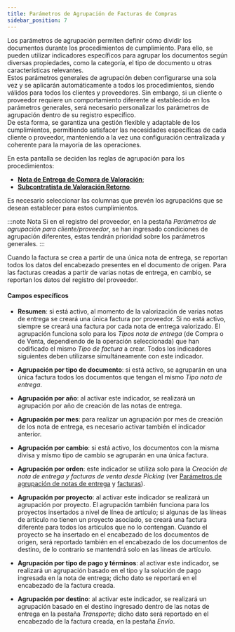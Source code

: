 ```yaml
---
title: Parámetros de Agrupación de Facturas de Compras
sidebar_position: 7
---
```


Los parámetros de agrupación permiten definir cómo dividir los documentos durante los procedimientos de cumplimiento. Para ello, se pueden utilizar indicadores específicos para agrupar los documentos según diversas propiedades, como la categoría, el tipo de documento u otras características relevantes.  
Estos parámetros generales de agrupación deben configurarse una sola vez y se aplicarán automáticamente a todos los procedimientos, siendo válidos para todos los clientes y proveedores. Sin embargo, si un cliente o proveedor requiere un comportamiento diferente al establecido en los parámetros generales, será necesario personalizar los parámetros de agrupación dentro de su registro específico.  
De esta forma, se garantiza una gestión flexible y adaptable de los cumplimientos, permitiendo satisfacer las necesidades específicas de cada cliente o proveedor, manteniendo a la vez una configuración centralizada y coherente para la mayoría de las operaciones.

En esta pantalla se deciden las reglas de agrupación para los procedimientos:  
- [**Nota de Entrega de Compra de Valoración**](/docs/purchase/purchase-invoices/procedures/purchase-delivery-note-valorization);  
- [**Subcontratista de Valoración Retorno**](/docs/purchase/purchase-invoices/procedures/return-delivery-notes-valorization).  

Es necesario seleccionar las columnas que prevén los agrupacións que se desean establecer para estos cumplimientos.

:::note Nota
Si en el registro del proveedor, en la pestaña *Parámetros de agrupación para cliente/proveedor*, se han ingresado condiciones de agrupación diferentes, estas tendrán prioridad sobre los parámetros generales.
:::

Cuando la factura se crea a partir de una única nota de entrega, se reportan todos los datos del encabezado presentes en el documento de origen. Para las facturas creadas a partir de varias notas de entrega, en cambio, se reportan los datos del registro del proveedor.    

#### Campos específicos  

- **Resumen**: si está activo, al momento de la valorización de varias notas de entrega se creará una única factura por proveedor. Si no está activo, siempre se creará una factura por cada nota de entrega valorizado. El agrupación funciona solo para los *Tipos nota de entrega* (de Compra o de Venta, dependiendo de la operación seleccionada) que han codificado el mismo *Tipo de factura* a crear. Todos los indicadores siguientes deben utilizarse simultáneamente con este indicador.  

- **Agrupación por tipo de documento**: si está activo, se agruparán en una única factura todos los documentos que tengan el mismo *Tipo nota de entrega*.     

- **Agrupación por año**: al activar este indicador, se realizará un agrupación por año de creación de las notas de entrega.   

- **Agrupación por mes**: para realizar un agrupación por mes de creación de los nota de entrega, es necesario activar también el indicador anterior.    

- **Agrupación por cambio**: si está activo, los documentos con la misma divisa y mismo tipo de cambio se agruparán en una única factura.    

- **Agrupación por orden**: este indicador se utiliza solo para la *Creación de nota de entrega y facturas de venta desde Picking* (ver [Parámetros de agrupación de notas de entrega](/docs/configurations/parameters/sales/dn-grouping) y [facturas](/docs/configurations/parameters/sales/invoice-grouping)).    

- **Agrupación por proyecto**: al activar este indicador se realizará un agrupación por proyecto. El agrupación también funciona para los proyectos insertados a nivel de línea de artículo; si algunas de las líneas de artículo no tienen un proyecto asociado, se creará una factura diferente para todos los artículos que no lo contengan. Cuando el proyecto se ha insertado en el encabezado de los documentos de origen, será reportado también en el encabezado de los documentos de destino, de lo contrario se mantendrá solo en las líneas de artículo.    

- **Agrupación por tipo de pago y términos**: al activar este indicador, se realizará un agrupación basado en el tipo y la solución de pago ingresada en la nota de entrega; dicho dato se reportará en el encabezado de la factura creada.    

- **Agrupación por destino**: al activar este indicador, se realizará un agrupación basado en el destino ingresado dentro de las notas de entrega en la pestaña *Transporte*; dicho dato será reportado en el encabezado de la factura creada, en la pestaña *Envío*.